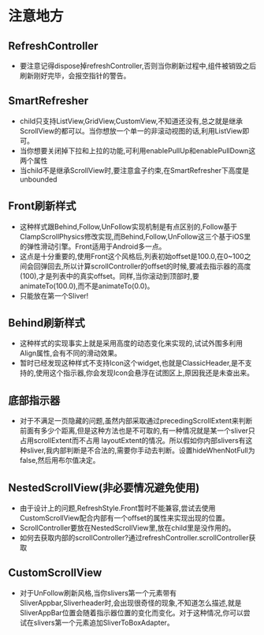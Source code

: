 # 注意地方

## RefreshController
* 要注意记得dispose掉refreshController,否则当你刷新过程中,组件被销毁之后刷新刚好完毕，会报空指针的警告。

## SmartRefresher
* child只支持ListView,GridView,CustomView,不知道还没有,总之就是继承ScrollView的都可以。当你想放一个单一的非滚动视图的话,利用ListView即可。
* 当你想要关闭掉下拉和上拉的功能,可利用enablePullUp和enablePullDown这两个属性
* 当child不是继承ScrollView时,要注意盒子约束,在SmartRefresher下高度是unbounded


## Front刷新样式
* 这种样式跟Behind,Follow,UnFollow实现机制是有点区别的,Follow基于ClampScrollPhysics修改实现,而Behind,Follow,UnFollow这三个基于iOS里的弹性滑动引擎。Front适用于Android多一点。
* 这点是十分重要的,使用Front这个风格后,列表初始offset是100.0,在0~100之间会回弹回去,所以计算scrollController的offset的时候,要减去指示器的高度(100),才是列表中的真实offset。同样,当你滚动到顶部时,要animateTo(100.0),而不是animateTo(0.0)。
* 只能放在第一个Sliver!

## Behind刷新样式
* 这种样式的实现事实上就是采用高度的动态变化来实现的,试试外围多利用Align属性,会有不同的滑动效果。
* 暂时已经发现这种样式不支持Icon这个widget,也就是ClassicHeader,是不支持的,使用这个指示器,你会发现Icon会悬浮在试图区上,原因我还是未查出来。

## 底部指示器
* 对于不满足一页隐藏的问题,虽然内部采取通过precedingScrollExtent来判断前面有多少个距离,但是这种方法也是不可取的,有一种情况就是某一个sliver只占用scrollExtent而不占用
  layoutExtent的情况。所以假如你内部slivers有这种sliver,我内部判断是不合法的,需要你手动去判断。设置hideWhenNotFull为false,然后用布尔值决定。

## NestedScrollView(非必要情况避免使用)
* 由于设计上的问题,RefreshStyle.Front暂时不能兼容,尝试去使用CustomScrollView配合内部有一个offset的属性来实现出现的位置。
* ScrollController要放在NestedScrollView里,放在child里是没作用的。
* 如何去获取内部的scrollController?通过refreshController.scrollController获取

## CustomScrollView
* 对于UnFollow刷新风格,当你slivers第一个元素带有SliverAppbar,Sliverheader时,会出现很奇怪的现象,不知道怎么描述,就是SliverAppBar位置会随着指示器位置的变化而变化。对于这种情况,你可以尝试在slivers第一个元素追加SliverToBoxAdapter。